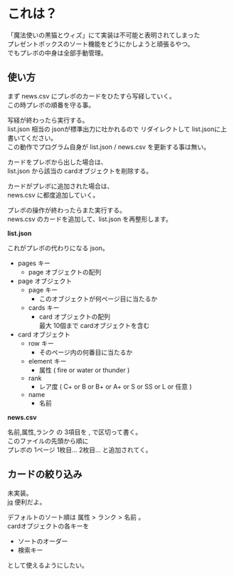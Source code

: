 # これは？
「魔法使いの黒猫とウィズ」にて実装は不可能と表明されてしまった  
プレゼントボックスのソート機能をどうにかしようと頑張るやつ。  
でもプレボの中身は全部手動管理。

## 使い方
まず news.csv にプレボのカードをひたすら写経していく。  
この時プレボの順番を守る事。  

写経が終わったら実行する。  
list.json 相当の jsonが標準出力に吐かれるので
リダイレクトして list.jsonに上書いてください。  
この動作でプログラム自身が list.json / news.csv を更新する事は無い。

カードをプレボから出した場合は、  
list.json から該当の cardオブジェクトを削除する。

カードがプレボに追加された場合は、  
news.csv に都度追加していく。

プレボの操作が終わったらまた実行する。  
news.csv のカードを追加して、list.json を再整形します。


**list.json**

これがプレボの代わりになる json。

* pages キー
  * page オブジェクトの配列
* page オブジェクト
  * page キー
    * このオブジェクトが何ページ目に当たるか
  * cards キー
    * card オブジェクトの配列  
    最大 10個まで cardオブジェクトを含む
* card オブジェクト
  * row キー
    * そのページ内の何番目に当たるか
  * element キー
    * 属性 ( fire or water or thunder )
  * rank
    * レア度 ( C+ or B or B+ or A+ or S or SS or L or 任意 )
  * name
    * 名前

**news.csv**

名前,属性,ランク の 3項目を , で区切って書く。  
このファイルの先頭から順に  
プレボの 1ページ 1枚目... 2枚目... と追加されてく。

## カードの絞り込み

未実装。  
[jq](http://stedolan.github.io/jq/) 便利だよ。  

デフォルトのソート順は 属性 > ランク > 名前 。  
cardオブジェクトの各キーを
* ソートのオーダー
* 検索キー


として使えるようにしたい。
